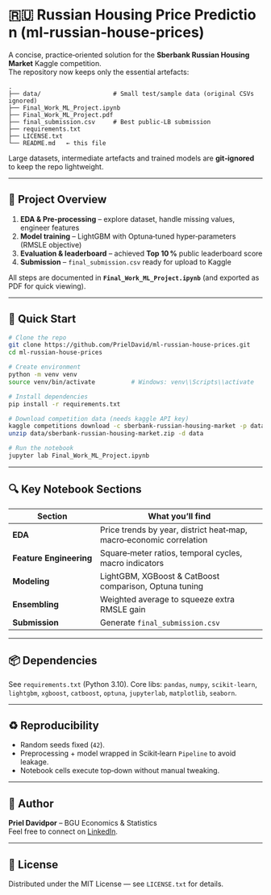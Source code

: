
# 🇷🇺 Russian Housing Price Prediction (ml‑russian‑house‑prices)

A concise, practice‑oriented solution for the **Sberbank Russian Housing Market** Kaggle competition.  
The repository now keeps only the essential artefacts:

```text
.
├── data/                    # Small test/sample data (original CSVs ignored)
├── Final_Work_ML_Project.ipynb
├── Final_Work_ML_Project.pdf
├── final_submission.csv     # Best public‑LB submission
├── requirements.txt
├── LICENSE.txt
└── README.md   ← this file
```

Large datasets, intermediate artefacts and trained models are **git‑ignored** to keep the repo lightweight.

---

## 📝 Project Overview
1. **EDA & Pre‑processing** – explore dataset, handle missing values, engineer features  
2. **Model training** – LightGBM with Optuna‑tuned hyper‑parameters (RMSLE objective)  
3. **Evaluation & leaderboard** – achieved **Top 10 %** public leaderboard score  
4. **Submission** – `final_submission.csv` ready for upload to Kaggle  

All steps are documented in **`Final_Work_ML_Project.ipynb`** (and exported as PDF for quick viewing).

---

## 🚀 Quick Start

```bash
# Clone the repo
git clone https://github.com/PrielDavid/ml-russian-house-prices.git
cd ml-russian-house-prices

# Create environment
python -m venv venv
source venv/bin/activate          # Windows: venv\\Scripts\\activate

# Install dependencies
pip install -r requirements.txt

# Download competition data (needs kaggle API key)
kaggle competitions download -c sberbank-russian-housing-market -p data
unzip data/sberbank-russian-housing-market.zip -d data

# Run the notebook
jupyter lab Final_Work_ML_Project.ipynb
```

---

## 🔍 Key Notebook Sections

| Section | What you’ll find |
|---------|------------------|
| **EDA** | Price trends by year, district heat‑map, macro‑economic correlation |
| **Feature Engineering** | Square‑meter ratios, temporal cycles, macro indicators |
| **Modeling** | LightGBM, XGBoost & CatBoost comparison, Optuna tuning |
| **Ensembling** | Weighted average to squeeze extra RMSLE gain |
| **Submission** | Generate `final_submission.csv` |

---

## 📦 Dependencies
See `requirements.txt` (Python 3.10). Core libs: `pandas`, `numpy`, `scikit-learn`, `lightgbm`, `xgboost`, `catboost`, `optuna`, `jupyterlab`, `matplotlib`, `seaborn`.

---

## ♻️ Reproducibility
* Random seeds fixed (`42`).  
* Preprocessing + model wrapped in Scikit‑learn `Pipeline` to avoid leakage.  
* Notebook cells execute top‑down without manual tweaking.

---

## 👤 Author
**Priel Davidpor** – BGU Economics & Statistics  
Feel free to connect on [LinkedIn](https://www.linkedin.com/in/priel-davidpor/).

---

## 📄 License
Distributed under the MIT License — see `LICENSE.txt` for details.
